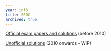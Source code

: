 ```yaml
---
year: inf3
title: SEOC
archived: true
---
```


[Official exam papers and solutions](https://drive.google.com/folderview?id=0B2AAOQQZ_8BxT3VZd3RtRlRBcVk&usp=sharing) (before 2010)

[Unofficial solutions](https://drive.google.com/drive/folders/0B2AAOQQZ_8BxS3RGY1YxSXNNZEk/0BxjvghMMUQ8-fjZ5YVdKNzNOcTloVkVBdjdHRHhPSXc3SGlUVDFFQ3NNTWhTYVE2czd2WTA?tab=wo) (2010 onwards - WIP)
